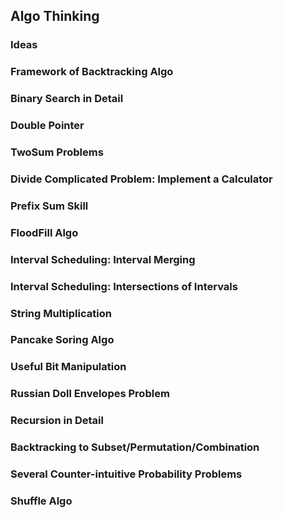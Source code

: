 ## Algo Thinking

### Ideas

### Framework of Backtracking Algo

### Binary Search in Detail

### Double Pointer

### TwoSum Problems

### Divide Complicated Problem: Implement a Calculator

### Prefix Sum Skill

### FloodFill Algo

### Interval Scheduling: Interval Merging

### Interval Scheduling: Intersections of Intervals

### String Multiplication

### Pancake Soring Algo

### Useful Bit Manipulation

### Russian Doll Envelopes Problem

### Recursion in Detail

### Backtracking to Subset/Permutation/Combination

### Several Counter-intuitive Probability Problems

### Shuffle Algo
